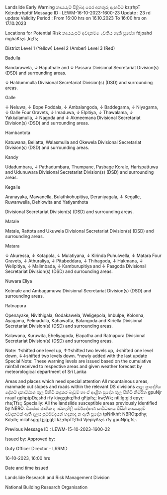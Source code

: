 Landslide Early Warning නායයෑම් පිළිබඳ පෙර අනතුරු ඇඟවීම kz;rhpT Kd;ndr;rhpf;if Message ID : LEWM-16-10-2023-1600-23 Update : 23 rd update Validity Period : From 16:00 hrs on 16.10.2023 To 16:00 hrs on 17.10.2023

Locations for Potential Risk නායයෑපම් අවදානම ෙැවතිය හැකි ප්‍රපේශ fdjpahd mghaKs;s ,lq;fs;

District Level 1 (Yellow) Level 2 (Amber) Level 3 (Red)

Badulla

Bandarawela, ↓ Haputhale and ↓ Passara Divisional Secretariat Division(s) (DSD) and surrounding areas.

↓ Haldummulla Divisional Secretariat Division(s) (DSD) and surrounding areas.

Galle

↓ Neluwa, ↓ Bope Poddala, ↓ Ambalangoda, ↓ Baddegama, ↓ Niyagama, ↓ Galle Four Gravets, ↓ Imaduwa, ↓ Elpitiya, ↓ Thawalama, ↓ Yakkalamulla, ↓ Nagoda and ↓ Akmeemana Divisional Secretariat Division(s) (DSD) and surrounding areas.

Hambantota

Katuwana, Beliatta, Walasmulla and Okewela Divisional Secretariat Division(s) (DSD) and surrounding areas.

Kandy

Udadumbara, ↓ Pathadumbara, Thumpane, Pasbage Korale, Harispattuwa and Udunuwara Divisional Secretariat Division(s) (DSD) and surrounding areas.

Kegalle

Aranayaka, Mawanella, Bulathkohupitiya, Deraniyagala, ↓ Kegalle, Ruwanwella, Dehiowita and Yatiyanthota

Divisional Secretariat Division(s) (DSD) and surrounding areas.

Matale

Matale, Rattota and Ukuwela Divisional Secretariat Division(s) (DSD) and surrounding areas.

Matara

↓ Akuressa, ↓ Kotapola, ↓ Mulatiyana, ↓ Kirinda Puhulwella, ↓ Matara Four Gravets, ↓ Athuraliya, ↓ Pitabeddara, ↓ Thihagoda, ↓ Hakmana, ↓ Welipitiya, ↓ Malimbada, ↓ Kamburupitiya and ↓ Pasgoda Divisional Secretariat Division(s) (DSD) and surrounding areas.

Nuwara Eliya

Kotmale and Ambagamuwa Divisional Secretariat Division(s) (DSD) and surrounding areas.

Ratnapura

Openayake, Nivithigala, Godakawela, Weligepola, Imbulpe, Kolonna, Ayagama, Pelmadulla, Kahawatta, Balangoda and Kiriella Divisional Secretariat Division(s) (DSD) and surrounding areas.

Kalawana, Kuruwita, Eheliyagoda, Elapatha and Ratnapura Divisional Secretariat Division(s) (DSD) and surrounding areas.

Note: ↑shifted one level up, ↑↑shifted two levels up, ↓shifted one level down, ↓↓shifted two levels down. *newly added with the last update Special Note: These warning levels are issued based on the cumulative rainfall received to respective areas and given weather forecast by meteorological department of Sri Lanka

Areas and places which need special attention All mountainous areas, manmade cut slopes and roads within the relevant DS divisions අදාල ප්‍රාදේශීය දේකම් දකාට්ඨාශ තුල පිහිටි කඳුකර බෑවුම් හා ඒ ආශ්‍රිත ප්‍රදේශ තුල පිහිටි නිර්මිත gpuNjr nrayf gphptpDs;shd rfy kiyg;ghq;fhd gFjpfs;; kw;Wk; ntl;lg;gl;l epyr; rha;Tfs;; Specially: All the landslide susceptible areas previously identified by NBRO. විපේෂ: ජාතික ද ාඩනැගිලි පර්මදේෂණ සංවිධානය විසින් නායයෑදම් අවදානමක් ඇති දලස පුර්මවදයන් හදුනාද න ඇති ප්‍රදේශ tpNrlkhf: NBROtpdhy; Kd;dh; milahsg;gLj;jg;gl;l kz;rhpTf;fhd VjepiyAs;s rfy gpuNjrq;fs;.

Previous Message ID : LEWM-15-10-2023-1600-22

Issued by: Approved by:

Duty Officer Director - LRRMD

16-10-2023, 16:00 hrs

Date and time issued

Landslide Research and Risk Management Division

National Building Research Organisation